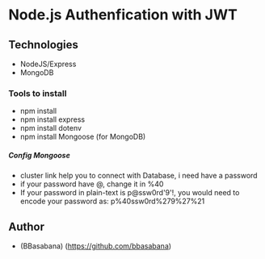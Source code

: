 # Node.js Authenfication with JWT
## Technologies
- NodeJS/Express
- MongoDB

### Tools to install
- npm install
- npm install express
- npm install dotenv
- npm install Mongoose (for MongoDB)

##### Config Mongoose
- cluster link help you to connect with Database, i need have a password
- if your password have @, change it in %40
- If your password in plain-text is p@ssw0rd'9'!, you would need to encode your password as: p%40ssw0rd%279%27%21

## Author
- (BBasabana) (https://github.com/bbasabana)